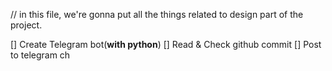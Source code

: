 // in this file, we're gonna put all the things related to design part of the project.

[] Create Telegram bot(**with python**)
[] Read & Check github commit
[] Post to telegram ch
